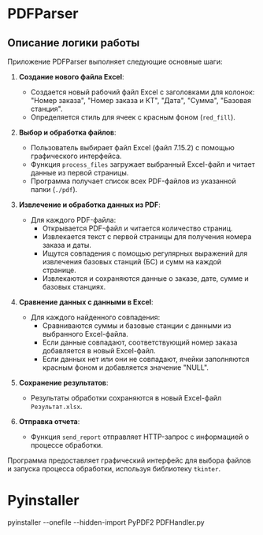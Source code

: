 # PDFParser

## Описание логики работы

Приложение PDFParser выполняет следующие основные шаги:

1. **Создание нового файла Excel**:
    - Создается новый рабочий файл Excel с заголовками для колонок: "Номер заказа", "Номер заказа и КТ", "Дата", "Сумма", "Базовая станция".
    - Определяется стиль для ячеек с красным фоном (`red_fill`).

2. **Выбор и обработка файлов**:
    - Пользователь выбирает файл Excel (файл 7.15.2) с помощью графического интерфейса.
    - Функция `process_files` загружает выбранный Excel-файл и читает данные из первой страницы.
    - Программа получает список всех PDF-файлов из указанной папки (`./pdf`).

3. **Извлечение и обработка данных из PDF**:
    - Для каждого PDF-файла:
        - Открывается PDF-файл и читается количество страниц.
        - Извлекается текст с первой страницы для получения номера заказа и даты.
        - Ищутся совпадения с помощью регулярных выражений для извлечения базовых станций (БС) и сумм на каждой странице.
        - Извлекаются и сохраняются данные о заказе, дате, сумме и базовых станциях.

4. **Сравнение данных с данными в Excel**:
    - Для каждого найденного совпадения:
        - Сравниваются суммы и базовые станции с данными из выбранного Excel-файла.
        - Если данные совпадают, соответствующий номер заказа добавляется в новый Excel-файл.
        - Если данных нет или они не совпадают, ячейки заполняются красным фоном и добавляется значение "NULL".

5. **Сохранение результатов**:
    - Результаты обработки сохраняются в новый Excel-файл `Результат.xlsx`.

6. **Отправка отчета**:
    - Функция `send_report` отправляет HTTP-запрос с информацией о процессе обработки.

Программа предоставляет графический интерфейс для выбора файлов и запуска процесса обработки, используя библиотеку `tkinter`.

# Pyinstaller
pyinstaller --onefile --hidden-import PyPDF2 PDFHandler.py
